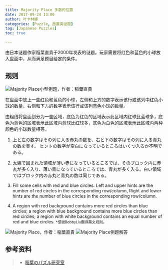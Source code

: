 ```yaml
---
title: Majority Place 多数的位置
date: 2017-09-24 13:00
author: 叶卡林娜
categories: [Puzzle, 放置类谜题]
tag: [Japanese Puzzles]
toc: true

---
```


由日本谜题作家稻葉直貴于2000年发表的谜题。玩家需要将红色和蓝色的小球放入盘面中，从而满足题目给定的条件。

## 规则

![Majority Place小型例题，作者：稲葉直貴](/images/majorityplace.png)

在盘面中放上一些红色和蓝色的小球，左侧和上方的数字表示该行或该列中红色小球的数量，右侧和下方的数字表示该行或该列蓝色小球的数量。

由粗线将盘面划分为一些区域，底色为红色的区域表示此区域内红球比蓝球多，底色为蓝色的区域表示此区域内蓝球比红球多，底色为白色的区域表示此区域内两种颜色的小球数量相等。

1. 上と左の数字はその列に入る赤丸の数を、右と下の数字はその列に入る青丸の数を表す。 ヒントの数字が空白になっているところはいくつ入るか不明である。
2. 太線で囲まれた領域が薄い赤になっているところでは、そのブロック内に赤丸が多く入り、薄い青になっているところでは、青丸が多く入る。白い領域ではブロック内の赤丸と青丸の数は同じである。


1. Fill some cells with red and blue circles. Left and upper hints are the number of red circles in the corresponding row/column, Right and lower hints are the number of blue circles in the corresponding row/column. 
2. A region with red background contains more red circles than blue circles; a region with blue background contains more blue circles than red circles; a region with white background contains an equal number of red and blue circles. 
<small>*感谢BobbyLiu翻译英文规则。</small>

![Majority Place，作者：稲葉直貴](/images/majorityplace_e.png)
![Majority Place例题解答](/images/majorityplace_a.png)

## 参考资料

> - [稲葉のパズル研究室](http://inabapuzzle.com/honkaku/major.html)